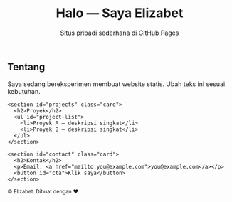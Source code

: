 <!doctype html>
<html lang="id">
<head>
  <meta charset="utf-8" />
  <meta name="viewport" content="width=device-width,initial-scale=1" />
  <title>Website Saya — Elizabet</title>
  <link rel="stylesheet" href="styles.css" />
</head>
<body>
  <header class="site-header">
    <div class="container">
      <h1>Halo — Saya <span class="accent">Elizabet</span></h1>
      <p class="tagline">Situs pribadi sederhana di GitHub Pages</p>
    </div>
  </header>

  <main class="container">
    <section id="about" class="card">
      <h2>Tentang</h2>
      <p>Saya sedang bereksperimen membuat website statis. Ubah teks ini sesuai kebutuhan.</p>
    </section>

    <section id="projects" class="card">
      <h2>Proyek</h2>
      <ul id="project-list">
        <li>Proyek A — deskripsi singkat</li>
        <li>Proyek B — deskripsi singkat</li>
      </ul>
    </section>

    <section id="contact" class="card">
      <h2>Kontak</h2>
      <p>Email: <a href="mailto:you@example.com">you@example.com</a></p>
      <button id="cta">Klik saya</button>
    </section>
  </main>

  <footer class="site-footer">
    <div class="container">
      <small>© <span id="year"></span>Elizabet. Dibuat dengan ❤️</small>
    </div>
  </footer>

  <script src="script.js"></script>
</body>
</html>

